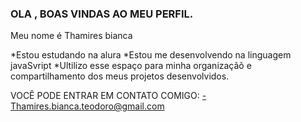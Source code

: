 ### OLA , BOAS VINDAS AO MEU PERFIL.

Meu nome é Thamires bianca

*Estou estudando na alura
*Estou me desenvolvendo na linguagem javaSvript
*Ultilizo esse espaço para minha organizaçãõ e compartilhamento dos meus projetos desenvolvidos.

VOCÊ PODE ENTRAR EM CONTATO COMIGO:
-Thamires.bianca.teodoro@gmail.com
